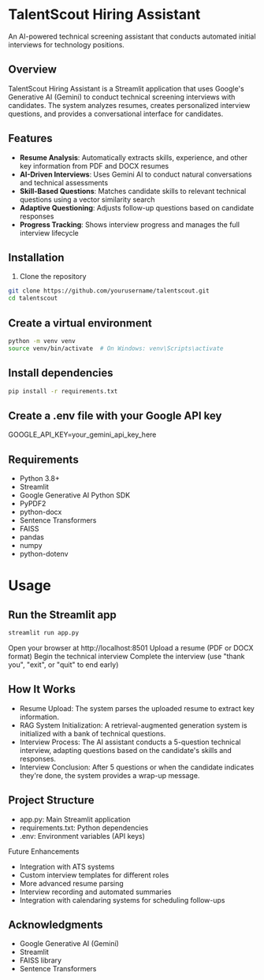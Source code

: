 # TalentScout Hiring Assistant

An AI-powered technical screening assistant that conducts automated initial interviews for technology positions.

## Overview

TalentScout Hiring Assistant is a Streamlit application that uses Google's Generative AI (Gemini) to conduct technical screening interviews with candidates. The system analyzes resumes, creates personalized interview questions, and provides a conversational interface for candidates.

## Features

- **Resume Analysis**: Automatically extracts skills, experience, and other key information from PDF and DOCX resumes
- **AI-Driven Interviews**: Uses Gemini AI to conduct natural conversations and technical assessments
- **Skill-Based Questions**: Matches candidate skills to relevant technical questions using a vector similarity search
- **Adaptive Questioning**: Adjusts follow-up questions based on candidate responses
- **Progress Tracking**: Shows interview progress and manages the full interview lifecycle

## Installation

1. Clone the repository
```bash
git clone https://github.com/yourusername/talentscout.git
cd talentscout
```
## Create a virtual environment

```bash
python -m venv venv
source venv/bin/activate  # On Windows: venv\Scripts\activate
```
## Install dependencies

```bash
pip install -r requirements.txt
```
## Create a .env file with your Google API key

GOOGLE_API_KEY=your_gemini_api_key_here

## Requirements

- Python 3.8+
- Streamlit
- Google Generative AI Python SDK
- PyPDF2
- python-docx
- Sentence Transformers
- FAISS
- pandas
- numpy
- python-dotenv

# Usage

## Run the Streamlit app

```bash
streamlit run app.py
```

Open your browser at http://localhost:8501
Upload a resume (PDF or DOCX format)
Begin the technical interview
Complete the interview (use "thank you", "exit", or "quit" to end early)

## How It Works

- Resume Upload: The system parses the uploaded resume to extract key information.
- RAG System Initialization: A retrieval-augmented generation system is initialized with a bank of technical questions.
- Interview Process: The AI assistant conducts a 5-question technical interview, adapting questions based on the candidate's skills and responses.
- Interview Conclusion: After 5 questions or when the candidate indicates they're done, the system provides a wrap-up message.

## Project Structure

- app.py: Main Streamlit application
- requirements.txt: Python dependencies
- .env: Environment variables (API keys)

Future Enhancements

- Integration with ATS systems
- Custom interview templates for different roles
- More advanced resume parsing
- Interview recording and automated summaries
- Integration with calendaring systems for scheduling follow-ups

## Acknowledgments

- Google Generative AI (Gemini)
- Streamlit
- FAISS library
- Sentence Transformers
